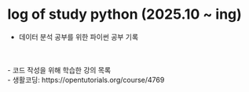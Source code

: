 # log of study python (2025.10 ~ ing)
- 데이터 분석 공부를 위한 파이썬 공부 기록
<br>
<br>
- 코드 작성을 위해 학습한 강의 목록
<br>
- 생활코딩: https://opentutorials.org/course/4769